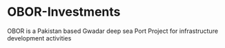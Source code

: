 # OBOR-Investments
OBOR is a Pakistan based Gwadar deep sea Port Project for infrastructure development activities
